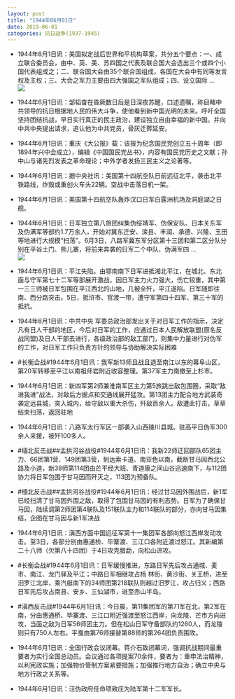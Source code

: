 ```yaml
---
layout: post
title: "1944年06月01日"
date: 2019-06-01
categories: 抗日战争(1937-1945)
---
```


<meta name="referrer" content="no-referrer" />

- 1944年6月1日讯：美国拟定战后世界和平机构草案，共分五个要点：一、成立联合委员会，由中、英、美、苏四国之代表及联合国大会选出三个或四个小国代表组成之；二、联合国大会由35个联合国组成，各国在大会中有同等发言权及主权；三、大会之军力主要由四大强国之军队组成；四、设立国际 ... <br/><img src="https://wx2.sinaimg.cn/large/aca367d8ly1g3m1w9biroj20c8090t8q.jpg" />

- 1944年6月1日讯：邹韬奋在昏厥数日后是日深夜苏醒，口述遗嘱，称目睹中共领导的抗日根据地人民的伟大斗争，使他看到新中国光明的未来。呼吁全国坚持团结抗战，早日实行真正的民主政治，建设独立自由幸福的新中国。并向中共中央提出请求，追认他为中共党员，骨灰迁葬延安。 

- 1944年6月1日讯：重庆《大公报》载：该报为纪念国民党创立五十周年（即1894年兴中会成立），编辑《中国国民党丛书》，内容有国民党历史之文献；孙中山与诸先烈发表之革命理论；中外学者发扬三民主义之论著等。 

- 1944年6月1日讯：据中央社讯：美国第十四航空队日前远征北平，袭击北平铁路线，炸毁或重创火车头22辆。空战中击落日机一架。 

- 1944年6月1日讯：美国第十四航空队轰炸汉口日军白露洲机场及洞庭湖之日舰。 

- 1944年6月1日讯：日军独立第八旅团纠集伪绥靖军、伪保安队、日本关东军及伪满军等部约1.7万余人，开始对冀东迁安、滦县、丰润、承德、兴隆、玉田等地进行大规模“扫荡”。6月3日，八路军冀东军分区第十三团和第二区分队分别在平谷土门、熊儿寨，将前来奔袭的日军二个中队、伪满军四 ... <br/><img src="https://wx3.sinaimg.cn/large/aca367d8ly1g3lt827fg4j20c809z0st.jpg" />

- 1944年6月1日讯：平江失陷。由鄂南南下日军进抵湘北平江，在城北、东北面与守军第七十二军等部展开激战，因日军主力火力强大，伤亡较重，其中第一三三师被日军包围在平江西北的山地，几被全歼，平江遂陷。日军随即往南、西分路突击。5日，抵浒市、官渡一带，遭守军第四十四军、第三十军的抵抗。 

- 1944年6月1日讯：中共中央 军委总政治部发出关于对日军工作的指示，决定凡有日人干部的地区，今后对日军的工作，应通过日本人民解放联盟(原名反战同盟)及日人干部去进行，各级政治部的敌工部门，则集中力量进行对伪军的工作，对日军工作只负责方针的领导与协助解决实际困难 

- #长衡会战#1944年6月1日讯：我军新13师且战且退至南江以东的幕阜山区，第20军转移至平江以南祖师岩附近收容整理。第37军主力南撤至上杉市。 

- 1944年6月1日讯：新四军第2师兼淮南军区主力第5旅跳出敌包围圈，采取“敌进我进”战法，对敌后方据点和交通线展开猛攻。第13团主力配合地方武装奇袭定远县城，突入城内，给守敌以重大杀伤，歼敌百余人。敌遭此打击，草草结束扫荡，返回驻地 

- 1944年6月1日讯：八路军太行军区一部袭入山西陵川县城。驻高平日伪军300余人来援，被歼100多人。 

- #缅北反击战##孟拱河谷战役#1944年6月1日讯：我新22师迂回部队65团主力、66团第1营、149团第3营，到达索卡道、南亚色以南，截断甘马因西北公路及小道，新38师第114团由芒平经大班、青道康之间山谷迅速南下，与112团协力将日军包围于甘马因而歼灭之，113团为预备队。 

- #缅北反击战##孟拱河谷战役#1944年6月1日讯：经过甘马因外围战后，新1军已经扫清了甘马因外围之敌，取得了包围甘马因的有利态势。日军为了确保甘马因，陆续调第2师团第4联队及151联队主力和114联队的部分，亦向甘马因集结，企图在甘马因与新1军决战 

- 1944年6月1日讯：滇西方面中国远征军第十一集团军各部向怒江西岸发动攻击。至3日，各部分别由惠通桥、毕寨渡、三江口各附近渡过怒江。其新编第二十八师（欠第八十四团）于4日攻克腊勐，向松山进攻。 

- #长衡会战#1944年6月1日讯：日军缓慢推进，东路日军先后攻占通城、麦市、南江、龙门驿及平江；中路日军相继攻占杨 林街、黄沙街、关王桥，进至汨罗江北岸，乘汽艇南下的34师团第218联队则越过汨罗江，攻占归义；西路日军先后攻占南县、安乡、三仙湖市，进至赤山半岛。 

- #滇西反击战#1944年6月1日讯：今日晨，第11集团军的第71军在北，第2军在南，分由惠通桥、毕寨渡、三江口附近强渡至怒江西岸，向龙陵、芒市方向进攻，当面之敌为日军56师团主力。但在松山日军守备部队约1260人，而龙陵则只有750人左右。平戛由第76师接替第88师的第264团负责围攻。 

- 1944年6月1日讯：全国行政会议闭幕。蒋介石致闭幕词，强调抗战期间最重要者为实行全国总动员。会议通过各项提案70余件，要者为：重申法治精神，以利宪政实施；加强物价管制方案紧要措施；加强推行地方自治；确立中央与地方行政之关系等。 

- 1944年6月1日讯：汪伪政府任命项致庄为陆军第十二军军长。 

